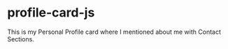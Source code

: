 # profile-card-js
This is my Personal Profile card where I mentioned about me with Contact Sections. 
